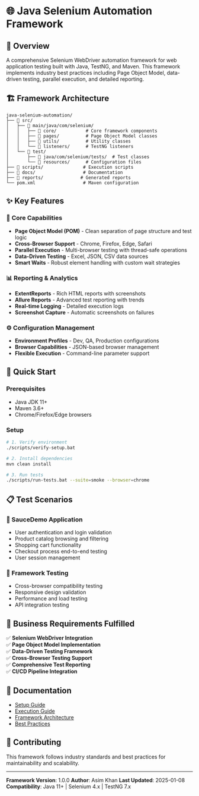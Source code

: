 # 🌐 Java Selenium Automation Framework

## 🎯 Overview
A comprehensive Selenium WebDriver automation framework for web application testing built with Java, TestNG, and Maven. This framework implements industry best practices including Page Object Model, data-driven testing, parallel execution, and detailed reporting.

## 🏗️ Framework Architecture

```
java-selenium-automation/
├── 📁 src/
│   ├── 📁 main/java/com/selenium/
│   │   ├── 📁 core/           # Core framework components
│   │   ├── 📁 pages/          # Page Object Model classes
│   │   ├── 📁 utils/          # Utility classes
│   │   └── 📁 listeners/      # TestNG listeners
│   └── 📁 test/
│       ├── 📁 java/com/selenium/tests/  # Test classes
│       └── 📁 resources/      # Configuration files
├── 📁 scripts/               # Execution scripts
├── 📁 docs/                  # Documentation
├── 📁 reports/              # Generated reports
└── pom.xml                  # Maven configuration
```

## ✨ Key Features

### 🔧 **Core Capabilities**
- **Page Object Model (POM)** - Clean separation of page structure and test logic
- **Cross-Browser Support** - Chrome, Firefox, Edge, Safari
- **Parallel Execution** - Multi-browser testing with thread-safe operations
- **Data-Driven Testing** - Excel, JSON, CSV data sources
- **Smart Waits** - Robust element handling with custom wait strategies

### 📊 **Reporting & Analytics**
- **ExtentReports** - Rich HTML reports with screenshots
- **Allure Reports** - Advanced test reporting with trends
- **Real-time Logging** - Detailed execution logs
- **Screenshot Capture** - Automatic screenshots on failures

### ⚙️ **Configuration Management**
- **Environment Profiles** - Dev, QA, Production configurations
- **Browser Capabilities** - JSON-based browser management
- **Flexible Execution** - Command-line parameter support

## 🚀 Quick Start

### Prerequisites
- Java JDK 11+
- Maven 3.6+
- Chrome/Firefox/Edge browsers

### Setup
```bash
# 1. Verify environment
./scripts/verify-setup.bat

# 2. Install dependencies
mvn clean install

# 3. Run tests
./scripts/run-tests.bat --suite=smoke --browser=chrome
```

## 📋 Test Scenarios

### 🛒 SauceDemo Application
- User authentication and login validation
- Product catalog browsing and filtering
- Shopping cart functionality
- Checkout process end-to-end testing
- User session management

### 🔧 Framework Testing
- Cross-browser compatibility testing
- Responsive design validation
- Performance and load testing
- API integration testing

## 🎯 Business Requirements Fulfilled

✅ **Selenium WebDriver Integration**  
✅ **Page Object Model Implementation**  
✅ **Data-Driven Testing Framework**  
✅ **Cross-Browser Testing Support**  
✅ **Comprehensive Test Reporting**  
✅ **CI/CD Pipeline Integration**  

## 📖 Documentation
- [Setup Guide](docs/SETUP.md)
- [Execution Guide](docs/EXECUTION.md)
- [Framework Architecture](docs/ARCHITECTURE.md)
- [Best Practices](docs/BEST_PRACTICES.md)

## 🤝 Contributing
This framework follows industry standards and best practices for maintainability and scalability.

---
**Framework Version**: 1.0.0
**Author**: Asim Khan
**Last Updated**: 2025-01-08
**Compatibility**: Java 11+ | Selenium 4.x | TestNG 7.x
